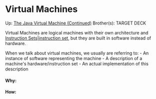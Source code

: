# Virtual Machines

Up: [The Java Virtual Machine (Continued)](the_java_virtual_machine_(continued))
Brother(s):
TARGET DECK

Virtual Machines are logical machines with their own architecture and [Instruction Sets|instruction set](instruction_sets|instruction_set), but they are built in software instead of hardware.

When we talk about virtual machines, we usually are referring to:
	 - An instance of software representing the machine
	 - A description of a machine's hardware/instruction set
	 - An actual implementation of this description




































#### Why:
#### How:










